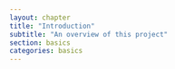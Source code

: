 ```yaml
---
layout: chapter
title: "Introduction"
subtitle: "An overview of this project"
section: basics
categories: basics
---
```



